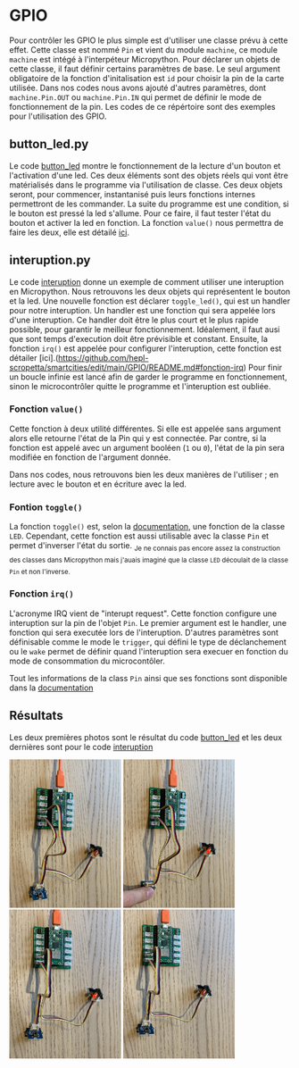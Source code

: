# GPIO

Pour contrôler les GPIO le plus simple est d'utiliser une classe prévu à cette effet. Cette classe est nommé `Pin` et vient du module `machine`, ce module `machine` est intégé à l'interpéteur Micropython. Pour déclarer un objets de cette classe, il faut définir certains paramètres de base. Le seul argument obligatoire de la fonction d'initalisation est `id` pour choisir la pin de la carte utilisée. Dans nos codes nous avons ajouté d'autres paramètres, dont `machine.Pin.OUT` ou `machine.Pin.IN` qui permet de définir le mode de fonctionnement de la pin. Les codes de ce répértoire sont des exemples pour l'utilisation des GPIO.

## button_led.py

Le code [button_led](button_led.py) montre le fonctionnement de la lecture d'un bouton et l'activation d'une led. Ces deux éléments sont des objets réels qui vont être matérialisés dans le programme via l'utilisation de classe. Ces deux objets seront, pour commencer, instantanisé puis leurs fonctions internes permettront de les commander. La suite du programme est une condition, si le bouton est pressé la led s'allume. Pour ce faire, il faut tester l'état du bouton et activer la led en fonction. La fonction `value()` nous permettra de faire les deux, elle est détailé [ici](https://github.com/hepl-scropetta/smartcities/edit/main/GPIO/README.md#fonction-value).

## interuption.py

Le code [interuption](interuption.py) donne un exemple de comment utiliser une interuption en Micropython. Nous retrouvons les deux objets qui représentent le bouton et la led. Une nouvelle fonction est déclarer `toggle_led()`, qui est un handler pour notre interuption. Un handler est une fonction qui sera appelée lors d'une interuption. Ce handler doit être le plus court et le plus rapide possible, pour garantir le meilleur fonctionnement. Idéalement, il faut ausi que sont temps d'execution doit être prévisible et constant. Ensuite, la fonction `irq()` est appelée pour configurer l'interuption, cette fonction est détailer [ici].(https://github.com/hepl-scropetta/smartcities/edit/main/GPIO/README.md#fonction-irq) Pour finir un boucle infinie est lancé afin de garder le programme en fonctionnement, sinon le microcontrôler quitte le programme et l'interuption est oubliée.

### Fonction `value()`

Cette fonction à deux utilité différentes. Si elle est appelée sans argument alors elle retourne l'état de la Pin qui y est connectée. Par contre, si la fonction est appelé avec un argument booléen (`1` ou `0`), l'état de la pin sera modifiée en fonction de l'argument donnée.

Dans nos codes, nous retrouvons bien les deux manières de l'utiliser ; en lecture avec le bouton et en écriture avec la led.

### Fontion `toggle()`

La fonction `toggle()` est, selon la [documentation](https://docs.micropython.org/en/latest/library/pyb.LED.html), une fonction de la classe `LED`. Cependant, cette fonction est aussi utilisable avec la classe `Pin` et permet d'inverser l'état du sortie.
<sub>Je ne connais pas encore assez la construction des classes dans Micropython mais j'auais imaginé que la classe `LED` découlait de la classe `Pin` et non l'inverse.</sub>

### Fonction `irq()`

L'acronyme IRQ vient de "interupt request". Cette fonction configure une interuption sur la pin de l'objet `Pin`. Le premier argument est le handler, une fonction qui sera executée lors de l'interuption. D'autres paramètres sont définisable comme le mode le `trigger`, qui défini le type de déclanchement ou le `wake` permet de définir quand l'interuption sera execuer en fonction du mode de consommation du microcontôler. 

Tout les informations de la class `Pin` ainsi que ses fonctions sont disponible dans la [documentation](https://docs.micropython.org/en/latest/library/machine.Pin.html#class-pin-control-i-o-pins)

## Résultats

Les deux premières photos sont le résultat du code [button_led](button_led.py) et les deux dernières sont pour le code [interuption](interuption.py)

<picture>
  <img alt="button_led not press" src="./img/IMG_4625.JPG" width="200">
</picture>
<picture>
  <img alt="button_led press" src="./img/IMG_4624.JPG" width="200">
</picture>
<picture>
  <img alt="interuption not press" src="./img/IMG_4622.JPG" width="200">
</picture>
<picture>
  <img alt="interuption press" src="./img/IMG_4621.JPG" width="200">
</picture>
